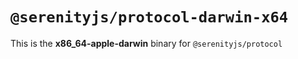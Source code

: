 # `@serenityjs/protocol-darwin-x64`

This is the **x86_64-apple-darwin** binary for `@serenityjs/protocol`
